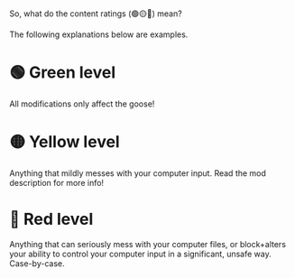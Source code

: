 So, what do the content ratings (🟢🟡🔴) mean?

The following explanations below are examples.

# 🟢 Green level

All modifications only affect the goose!

# 🟡 Yellow level

Anything that mildly messes with your computer input. Read the mod description for more info!

# 🔴 Red level

Anything that can seriously mess with your computer files, or block+alters your ability to control your computer input in a significant, unsafe way. Case-by-case.
